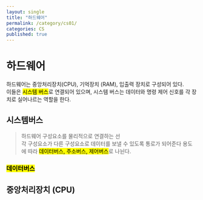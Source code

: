 ```yaml
---
layout: single
title: "하드웨어"
permalink: /category/cs01/
categories: CS
published: true
---
```


# 하드웨어

하드웨어는 중앙처리장치(CPU), 기억장치 (RAM), 입출력 장치로 구성되어 있다.  
이들은 <mark>시스템 버스</mark>로 연결되어 있으며, 시스템 버스는 데이터와 명령 제어 신호를 각 장치로 실어나르는 역할을 한다.

## 시스템버스

> 하드웨어 구성요소를 물리적으로 연결하는 선  
각 구성요소가 다른 구성요소로 데이터를 보낼 수  있도록 통로가 되어준다
용도에 따라 <mark>데이터버스, 주소버스, 제어버스</mark>로 나뉜다.

### <mark >데이터버스</mark>


## 중앙처리장치 (CPU)
